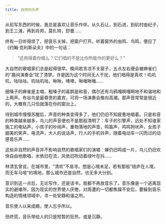```yaml
---
title: 自然的乐声
---
```


从前写东西的时候，我总是喜欢让音乐作伴。从久石让，到石进，到矶村由纪子，到王三浦，再到肖邦，莫扎特，舒曼……

终有一日听得烦了，把音乐关掉，把窗户打开。听着窗外的虫鸣、鸟鸣，便应了《约翰·克利斯朵夫》中的一句话：

> “还用得着你唱么？它们唱的不是比你所能作的更好么？”

大自然的歌唱家们总是起得很早。晚间若贪凉不关窗子，五点左右便会被麻雀们的”晨间演奏会“扰了清梦。许是因为这个时间无人干扰，他们唱得是真欢！叽叽叽，咕咕咕，叽咕叽咕，啾啾，喳喳，啾嗤啾嗤……

细嗓子的麻雀是主唱，粗嗓子的喜鹊是和音，偶尔还有乌鸦嘎啊嘎啊地不和谐地和上两声。布谷鸟是最尊贵的嘉宾，可将一场演奏会推向高潮。那声音常常是很近的，大概有几只恰就落在你的窗台上。

待到城市慢慢苏醒后，声音的种类变得多了，他们仍旧不知疲惫地唱着。只是和音的种类越来越多，鸟儿的声音便也不是那般清明了：车子的引擎声，远处不知谁家施工的电钻声，小孩子的吵闹声，重物落地的声音，鸣笛声，鸡鸣狗吠声，女孩子甜美的笑声，电流声，大人的说话声，行人的手机铃声，随着电动车一闪而过的动感音乐声……

这些非自然的声音并不影响自然的歌唱家们的演唱：蝉仍旧鸣成一片，鸟儿仍旧欢快自由地歌唱，水依旧在流，风依旧吹动着绿叶在抖……

林清玄曾说，在城市里，“清欢”不易寻。想是心境未足，若有那般”结庐在人境，而无车马喧“的境地，那么城市还是自然，也无多大分别。

意识到这一点后，无论写作，还是读书，我都不再放音乐了。音乐像是一个逃离现实的避难所，因为现实的世界使人厌倦，对周遭的一切都焦躁不安后，要躲到音乐构造的情绪领域中，寻一处安静和谐之所。

音乐使人以来成瘾，使人忘乎所以。

但终究，音乐带给人的只是短暂的狂热，或是沉静。
